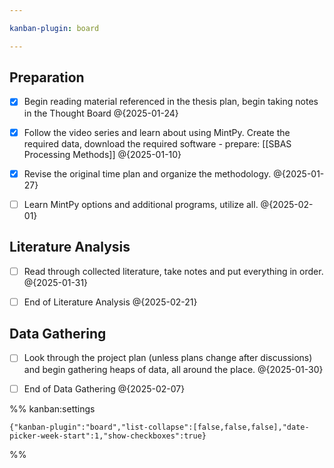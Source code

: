 ```yaml
---

kanban-plugin: board

---
```


## Preparation

- [x] Begin reading material referenced in the thesis plan, begin taking notes in the Thought Board @{2025-01-24}
- [x] Follow the video series and learn about using MintPy. Create the required data, download the required software - prepare: [[SBAS Processing Methods]] @{2025-01-10}
- [x] Revise the original time plan and organize the methodology. @{2025-01-27}
- [ ] Learn MintPy options and additional programs, utilize all. @{2025-02-01}


## Literature Analysis

- [ ] Read through collected literature, take notes and put everything in order. @{2025-01-31}
- [ ] End of Literature Analysis @{2025-02-21}


## Data Gathering

- [ ] Look through the project plan (unless plans change after discussions) and begin gathering heaps of data, all around the place. @{2025-01-30}
- [ ] End of Data Gathering @{2025-02-07}




%% kanban:settings
```
{"kanban-plugin":"board","list-collapse":[false,false,false],"date-picker-week-start":1,"show-checkboxes":true}
```
%%